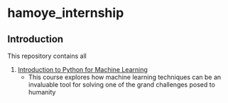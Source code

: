 # hamoye_internship
 
## Introduction
This repository contains all

1. [Introduction to Python for Machine Learning](https://github.com/doyinsolamiolaoye/hamoye_internship/blob/master/Hamoye_stage_one_quiz.ipynb)
    * This course  explores how  machine learning techniques can be an invaluable tool for solving one of the grand challenges posed to humanity
